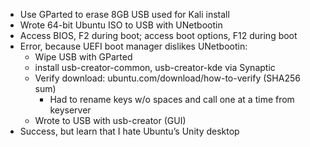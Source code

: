 

- Use GParted to erase 8GB USB used for Kali install
- Wrote 64-bit Ubuntu ISO to USB with UNetbootin
- Access BIOS, F2 during boot; access boot options, F12 during boot
- Error, because UEFI boot manager dislikes UNetbootin:
    - Wipe USB with GParted
    - install usb-creator-common, usb-creator-kde via Synaptic
    - Verify download: ubuntu.com/download/how-to-verify (SHA256 sum)
        - Had to rename keys w/o spaces and call one at a time from keyserver
    - Wrote to USB with usb-creator (GUI)
- Success, but learn that I hate Ubuntu’s Unity desktop
